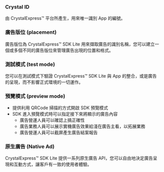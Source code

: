 ### Crystal ID
由 CrystalExpress&trade; 平台所產生，用來唯一識別 App 的編號。

### 廣告版位 (placement)
廣告版位為 CrystalExpress&trade; SDK Lite 用來擷取廣告的識別名稱，您可以建立一個或多個不同的廣告版位來管理廣告出現的位置和格式。

### 測試模式 (test mode)
您可以在測試模式下驗證 CrystalExpress&trade; SDK Lite 與 App 的整合，或是廣告的呈現，而不影響正式環境的一切運作。

### 預覽模式 (preview mode)
  - 提供利用 QRCode 掃描的方式開啟 SDK 預覽模式
  - SDK 進入預覽模式時可以指定接下來將顯示的廣告內容
    - 廣告營運人員可以確認上搞正確性
    - 廣告業務人員可以展示實機廣告效果給淺在廣告主看，以拓展業務  
    - 廣告營運人員可以截屏產生廣告結案報告

### 原生廣告 (Native Ad)
CrystalExpress&trade; SDK Lite 提供一系列原生廣告 API，您可以自由地決定廣告呈現和互動方式，讓客戶有一致的使用者體驗。
